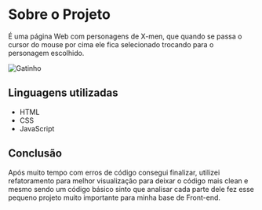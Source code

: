 
# Sobre o Projeto

É uma página Web com personagens de X-men, que quando se passa o cursor do mouse por cima ele fica selecionado trocando para o personagem escolhido.


<img alt="Gatinho" src="https://i.pinimg.com/originals/04/86/9e/04869e09851353129379e535502d87e4.gif">

## Linguagens utilizadas

- HTML
- CSS
- JavaScript

## Conclusão

Após muito tempo com erros de código consegui finalizar, utilizei refatoramento para melhor visualização para deixar o código mais clean e mesmo sendo um código básico sinto que analisar cada parte dele fez esse pequeno projeto muito importante para minha base de Front-end.



